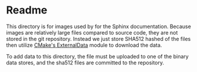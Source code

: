 Readme
======

This directory is for images used by for the Sphinx
documentation. Because images are relatively large files compared to
source code, they are not stored in the git repository. Instead we
just store SHA512 hashed of the files then utilize [CMake's
ExternalData](https://cmake.org/cmake/help/latest/module/ExternalData.html)
module to download the data.

To add data to this directory, the file must be uploaded to one of the
binary data stores, and the sha512 files are committed to the repository.
